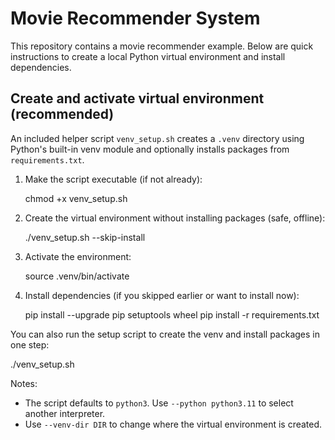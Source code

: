 # Movie Recommender System

This repository contains a movie recommender example. Below are quick instructions to create a local Python virtual environment and install dependencies.

## Create and activate virtual environment (recommended)

An included helper script `venv_setup.sh` creates a `.venv` directory using Python's built-in venv module and optionally installs packages from `requirements.txt`.

1. Make the script executable (if not already):

   chmod +x venv_setup.sh

2. Create the virtual environment without installing packages (safe, offline):

   ./venv_setup.sh --skip-install

3. Activate the environment:

   source .venv/bin/activate

4. Install dependencies (if you skipped earlier or want to install now):

   pip install --upgrade pip setuptools wheel
   pip install -r requirements.txt

You can also run the setup script to create the venv and install packages in one step:

   ./venv_setup.sh

Notes:
- The script defaults to `python3`. Use `--python python3.11` to select another interpreter.
- Use `--venv-dir DIR` to change where the virtual environment is created.
